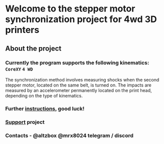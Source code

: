 
# Welcome to the stepper motor synchronization project for 4wd 3D printers

## About the project

### Currently the program supports the following kinematics: `CoreXY` `4 WD`

The synchronization method involves measuring shocks when the second stepper motor, located on the same belt, is turned on. The impacts are measured by an accelerometer permanently located on the print head, depending on the type of kinematics.

### Further [instructions](/wiki/chopper_synchronization_guide_en.md), good luck!

### [Support](https://ko-fi.com/altzbox) project

### Contacts - @altzbox @mrx8024 telegram / discord
